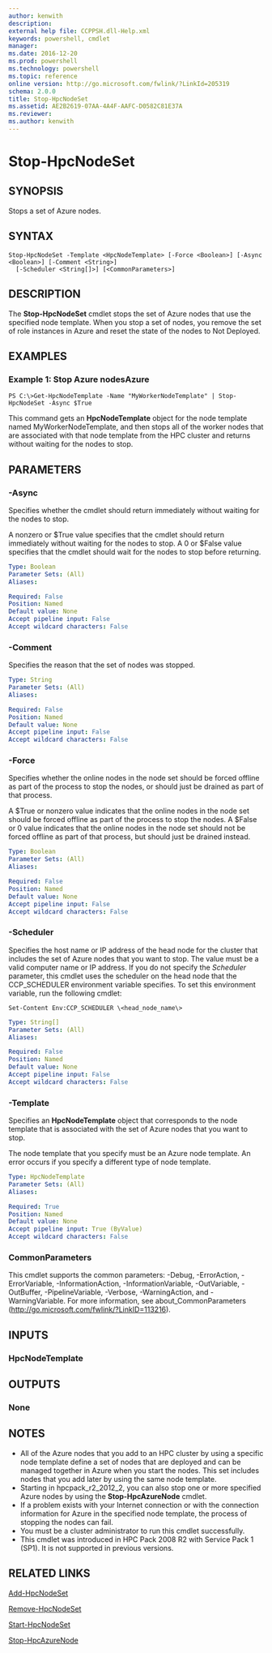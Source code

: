 ```yaml
---
author: kenwith
description:
external help file: CCPPSH.dll-Help.xml
keywords: powershell, cmdlet
manager:
ms.date: 2016-12-20
ms.prod: powershell
ms.technology: powershell
ms.topic: reference
online version: http://go.microsoft.com/fwlink/?LinkId=205319
schema: 2.0.0
title: Stop-HpcNodeSet
ms.assetid: AE2B2619-07AA-4A4F-AAFC-D0582C81E37A
ms.reviewer:
ms.author: kenwith
---
```


# Stop-HpcNodeSet

## SYNOPSIS
Stops a set of Azure nodes.

## SYNTAX

```
Stop-HpcNodeSet -Template <HpcNodeTemplate> [-Force <Boolean>] [-Async <Boolean>] [-Comment <String>]
  [-Scheduler <String[]>] [<CommonParameters>]
```

## DESCRIPTION
The **Stop-HpcNodeSet** cmdlet stops the set of Azure nodes that use the specified node template.
When you stop a set of nodes, you remove the set of role instances in Azure and reset the state of the nodes to Not Deployed.

## EXAMPLES

### Example 1: Stop Azure nodesAzure
```
PS C:\>Get-HpcNodeTemplate -Name "MyWorkerNodeTemplate" | Stop-HpcNodeSet -Async $True
```

This command gets an **HpcNodeTemplate** object for the node template named MyWorkerNodeTemplate, and then stops all of the worker nodes that are associated with that node template from the HPC cluster and returns without waiting for the nodes to stop.

## PARAMETERS

### -Async
Specifies whether the cmdlet should return immediately without waiting for the nodes to stop.

A nonzero or $True value specifies that the cmdlet should return immediately without waiting for the nodes to stop.
A 0 or $False value specifies that the cmdlet should wait for the nodes to stop before returning.

```yaml
Type: Boolean
Parameter Sets: (All)
Aliases:

Required: False
Position: Named
Default value: None
Accept pipeline input: False
Accept wildcard characters: False
```

### -Comment
Specifies the reason that the set of nodes was stopped.

```yaml
Type: String
Parameter Sets: (All)
Aliases:

Required: False
Position: Named
Default value: None
Accept pipeline input: False
Accept wildcard characters: False
```

### -Force
Specifies whether the online nodes in the node set should be forced offline as part of the process to stop the nodes, or should just be drained as part of that process.

A $True or nonzero value indicates that the online nodes in the node set should be forced offline as part of the process to stop the nodes.
A $False or 0 value indicates that the online nodes in the node set should not be forced offline as part of that process, but should just be drained instead.

```yaml
Type: Boolean
Parameter Sets: (All)
Aliases:

Required: False
Position: Named
Default value: None
Accept pipeline input: False
Accept wildcard characters: False
```

### -Scheduler
Specifies the host name or IP address of the head node for the cluster that includes the set of Azure nodes that you want to stop.
The value must be a valid computer name or IP address.
If you do not specify the *Scheduler* parameter, this cmdlet uses the scheduler on the head node that the CCP_SCHEDULER environment variable specifies.
To set this environment variable, run the following cmdlet:

`Set-Content Env:CCP_SCHEDULER \<head_node_name\>`

```yaml
Type: String[]
Parameter Sets: (All)
Aliases:

Required: False
Position: Named
Default value: None
Accept pipeline input: False
Accept wildcard characters: False
```

### -Template
Specifies an **HpcNodeTemplate** object that corresponds to the node template that is associated with the set of Azure nodes that you want to stop.

The node template that you specify must be an Azure node template.
An error occurs if you specify a different type of node template.

```yaml
Type: HpcNodeTemplate
Parameter Sets: (All)
Aliases:

Required: True
Position: Named
Default value: None
Accept pipeline input: True (ByValue)
Accept wildcard characters: False
```

### CommonParameters
This cmdlet supports the common parameters: -Debug, -ErrorAction, -ErrorVariable, -InformationAction, -InformationVariable, -OutVariable, -OutBuffer, -PipelineVariable, -Verbose, -WarningAction, and -WarningVariable. For more information, see about_CommonParameters (http://go.microsoft.com/fwlink/?LinkID=113216).

## INPUTS

### HpcNodeTemplate

## OUTPUTS

### None

## NOTES
* All of the Azure nodes that you add to an HPC cluster by using a specific node template define a set of nodes that are deployed and can be managed together in Azure when you start the nodes. This set includes nodes that you add later by using the same node template.
* Starting in hpcpack_r2_2012_2, you can also stop one or more specified Azure nodes by using the **Stop-HpcAzureNode** cmdlet.
* If a problem exists with your Internet connection or with the connection information for Azure in the specified node template, the process of stopping the nodes can fail.
* You must be a cluster administrator to run this cmdlet successfully.
* This cmdlet was introduced in HPC Pack 2008 R2 with Service Pack 1 (SP1). It is not supported in previous versions.

## RELATED LINKS

[Add-HpcNodeSet](./Add-HpcNodeSet.md)

[Remove-HpcNodeSet](./Remove-HpcNodeSet.md)

[Start-HpcNodeSet](./Start-HpcNodeSet.md)

[Stop-HpcAzureNode](./Stop-HpcAzureNode.md)
